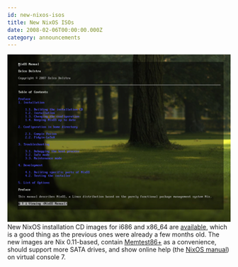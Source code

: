 ```yaml
---
id: new-nixos-isos
title: New NixOS ISOs
date: 2008-02-06T00:00:00.000Z
category: announcements
---
```

 [![NixOS installer online help](/images/screenshots/nixos-installer-help.png)](/images/screenshots/nixos-installer-help.png) New NixOS installation CD images for i686 and x86\_64 are [available](https://web.archive.org/web/20200423231710/https://releases.nixos.org/nixos-0.1pre10083/), which is a good thing as the previous ones were already a few months old. The new images are Nix 0.11-based, contain [Memtest86+](http://www.memtest.org/) as a convenience, should support more SATA drives, and show online help (the [NixOS manual](/manual/nixos/unstable/)) on virtual console 7.
